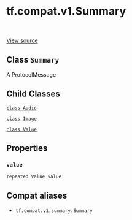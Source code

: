 <div itemscope itemtype="http://developers.google.com/ReferenceObject">
<meta itemprop="name" content="tf.compat.v1.Summary" />
<meta itemprop="path" content="Stable" />
<meta itemprop="property" content="Audio"/>
<meta itemprop="property" content="Image"/>
<meta itemprop="property" content="Value"/>
<meta itemprop="property" content="value"/>
</div>

# tf.compat.v1.Summary

<!-- Insert buttons and diff -->

<table class="tfo-notebook-buttons tfo-api" align="left">
</table>

<a target="_blank" href="/code/stable/tensorflow/core/framework/summary.proto">View source</a>



## Class `Summary`

A ProtocolMessage



<!-- Placeholder for "Used in" -->


## Child Classes
[`class Audio`](../../../tf/compat/v1/Summary/Audio.md)

[`class Image`](../../../tf/compat/v1/Summary/Image.md)

[`class Value`](../../../tf/compat/v1/Summary/Value.md)

## Properties

<h3 id="value"><code>value</code></h3>

`repeated Value value`






## Compat aliases

* `tf.compat.v1.summary.Summary`

